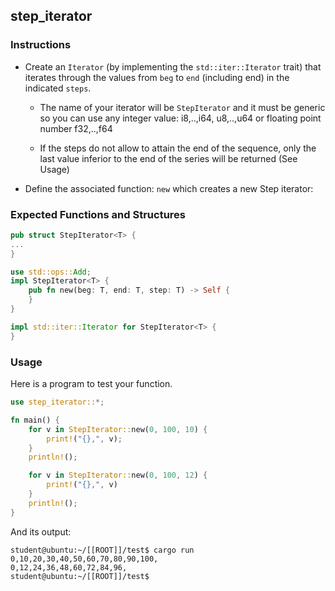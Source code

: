 ## step_iterator

### Instructions

- Create an `Iterator` (by implementing the `std::iter::Iterator` trait) that iterates through the values from `beg` to `end` (including end) in the indicated `steps`.

  - The name of your iterator will be `StepIterator` and it must be generic so you can use any integer value: i8,..,i64, u8,..,u64 or floating point number f32,..,f64

  - If the steps do not allow to attain the end of the sequence, only the last value inferior to the end of the series will be returned (See Usage)

- Define the associated function: `new` which creates a new Step iterator:

### Expected Functions and Structures

```rust
pub struct StepIterator<T> {
...
}

use std::ops::Add;
impl StepIterator<T> {
	pub fn new(beg: T, end: T, step: T) -> Self {
	}
}

impl std::iter::Iterator for StepIterator<T> {
}
```

### Usage

Here is a program to test your function.

```rust
use step_iterator::*;

fn main() {
	for v in StepIterator::new(0, 100, 10) {
		print!("{},", v);
	}
	println!();

	for v in StepIterator::new(0, 100, 12) {
		print!("{},", v)
	}
	println!();
}
```

And its output:

```console
student@ubuntu:~/[[ROOT]]/test$ cargo run
0,10,20,30,40,50,60,70,80,90,100,
0,12,24,36,48,60,72,84,96,
student@ubuntu:~/[[ROOT]]/test$
```
